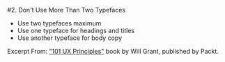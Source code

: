 #2. Don't Use More Than Two Typefaces
-  Use two typefaces maximum
-  Use one typeface for headings and titles
-  Use another typeface for body copy

Excerpt From: ["101 UX Principles"](https://www.packtpub.com/web-development/101-ux-principles) book by Will Grant, published by Packt.
